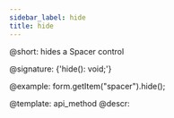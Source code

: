 ```yaml
---
sidebar_label: hide
title: hide
---          
```


@short: hides a Spacer control

@signature: {'hide(): void;'}

@example:
form.getItem("spacer").hide(); 


@template: api_method
@descr:


